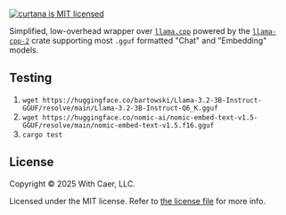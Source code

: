 <!-- [![`curtana` on crates.io](https://img.shields.io/crates/v/curtana)](https://crates.io/crates/curtana) -->
<!-- [![`curtana` on docs.rs](https://img.shields.io/docsrs/curtana)](https://docs.rs/curtana/) -->
[![`curtana` is MIT licensed](https://img.shields.io/badge/license-MIT-blue.svg)](https://github.com/with-caer/curtana/blob/main/LICENSE.txt)

Simplified, low-overhead wrapper over [`llama.cpp`](https://github.com/ggml-org/llama.cpp)
powered by the [`llama-cpp-2`](https://github.com/utilityai/llama-cpp-rs/tree/main) crate
supporting most `.gguf` formatted "Chat" and "Embedding" models.

## Testing

1. `wget https://huggingface.co/bartowski/Llama-3.2-3B-Instruct-GGUF/resolve/main/Llama-3.2-3B-Instruct-Q6_K.gguf`
2. `wget https://huggingface.co/nomic-ai/nomic-embed-text-v1.5-GGUF/resolve/main/nomic-embed-text-v1.5.f16.gguf`
3. `cargo test`

## License

Copyright © 2025 With Caer, LLC.

Licensed under the MIT license. Refer to [the license file](https://github.com/with-caer/curtana/blob/main/LICENSE.txt) for more info.